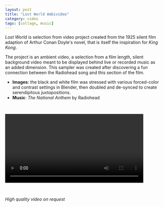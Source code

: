 ```yaml
---
layout: post
title: "Lost World Ambivideo"
category: video
tags: [collage, music]
---
```


*Lost World* is selection from video project created from the 1925 silent film adaption of Arthur Conan Doyle's novel, that is itself the inspiration for *King Kong*.

The project is an ambient video, a selection from a film length, silent background video meant to be displayed behind live or recorded music as an added dimension. This sampler was created after discovering a fun connection between the Radiohead song and this section of the film. 

- **Images**: the black and white film was stressed with various forced-color and contrast settings in Blender, then doubled and de-synced to create serendipitous juxtopositions. 
- **Music**: *The National Anthem* by Radiohead

<p>&nbsp;</p>

<video controls="controls" width="450" name="The Lost World" src="/assets/lostworld.m4v"></video>

<p>&nbsp; </p>

*High quality video on request*
